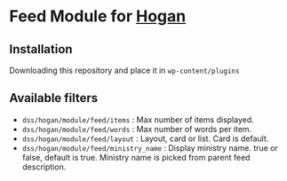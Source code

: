 # Feed Module for [Hogan](https://github.com/dekodeinteraktiv/hogan-core)

## Installation
Downloading this repository and place it in `wp-content/plugins`

## Available filters
- `dss/hogan/module/feed/items` : Max number of items displayed.
- `dss/hogan/module/feed/words` : Max number of words per item.
- `dss/hogan/module/feed/layout` : Layout, card or list. Card is default.
- `dss/hogan/module/feed/ministry_name` :  Display ministry name. true or false, default is true. Ministry name is picked from parent feed description.